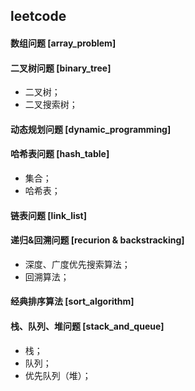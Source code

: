 ## leetcode

#### 数组问题 [array_problem]

#### 二叉树问题 [binary_tree]
- 二叉树；
- 二叉搜索树；

#### 动态规划问题 [dynamic_programming]

#### 哈希表问题 [hash_table]
- 集合；
- 哈希表；

#### 链表问题 [link_list]

#### 递归&回溯问题 [recurion & backstracking]
- 深度、广度优先搜索算法；
- 回溯算法；

#### 经典排序算法 [sort_algorithm]

#### 栈、队列、堆问题 [stack_and_queue]
- 栈；
- 队列；
- 优先队列（堆）；





